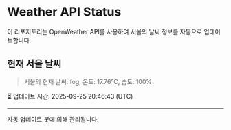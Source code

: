 
# Weather API Status

이 리포지토리는 OpenWeather API를 사용하여 서울의 날씨 정보를 자동으로 업데이트합니다.

## 현재 서울 날씨
> 서울의 현재 날씨: fog, 온도: 17.76°C, 습도: 100%

⏳ 업데이트 시간: 2025-09-25 20:46:43 (UTC)

---
자동 업데이트 봇에 의해 관리됩니다.
